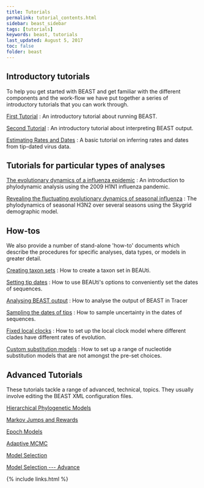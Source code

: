 ```yaml
---
title: Tutorials
permalink: tutorial_contents.html
sidebar: beast_sidebar
tags: [tutorials]
keywords: beast, tutorials
last_updated: August 5, 2017
toc: false
folder: beast
---
```


## Introductory tutorials

To help you get started with BEAST and get familiar with the different components and the work-flow we have put together a series of introductory tutorials that you can work through.

[First Tutorial](first_tutorial)
: An introductory tutorial about running BEAST.

[Second Tutorial](second_tutorial)
: An introductory tutorial about interpreting BEAST output.

[Estimating Rates and Dates](rates_and_dates)
: A basic tutorial on inferring rates and dates from tip-dated virus data.

## Tutorials for particular types of analyses

[The evolutionary dynamics of a influenza epidemic](phylodynamics_of_epidemic_influenza)
: An introduction to phylodynamic analysis using the 2009 H1N1 influenza pandemic.

[Revealing the fluctuating evolutionary dynamics of seasonal influenza](phylodynamics_of_seasonal_influenza)
: The phylodynamics of seasonal H3N2 over several seasons using the Skygrid demographic model.

## How-tos

We also provide a number of stand-alone 'how-to' documents which describe the procedures for specific analyses, data types, or models in greater detail.

[Creating taxon sets](taxon_sets)
: How to create a taxon set in BEAUti.

[Setting tip dates](tip_dates)
: How to use BEAUti's options to conveniently set the dates of sequences.

[Analysing BEAST output](analysing_beast_output)
: How to analyse the output of BEAST in Tracer

[Sampling the dates of tips](tip_date_sampling)
: How to sample uncertainty in the dates of sequences.

[Fixed local clocks](fixed_local_clocks)
: How to set up the local clock model where different clades have different rates of evolution.

[Custom substitution models](custom_substitution_models)
: How to set up a range of nucleotide substitution models that are not amongst the pre-set choices.

## Advanced Tutorials

These tutorials tackle a range of advanced, technical, topics. They usually involve editing the BEAST XML configuration files.

[Hierarchical Phylogenetic Models](hierarchical_models)

[Markov Jumps and Rewards](markov_jumps_rewards)

[Epoch Models](epoch_tutorial)

[Adaptive MCMC](adaptive_mcmc_tutorial)

[Model Selection](model_selection_1)

[Model Selection --- Advance](model_selection_2)

{% include links.html %}
